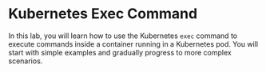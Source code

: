 # Kubernetes Exec Command

In this lab, you will learn how to use the Kubernetes `exec` command to execute commands inside a container running in a Kubernetes pod. You will start with simple examples and gradually progress to more complex scenarios.
